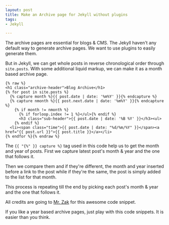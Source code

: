 ```yaml
---
layout: post
title: Make an Archive page for Jekyll without plugins
tags:
- Jekyll

---
```


The archive pages are essential for blogs & CMS. The Jekyll haven't any default way to generate archive pages. We want to use plugins to easily generate them.

But in Jekyll, we can get whole posts in reverse chronological order through `site.posts`. With some additional liquid markup, we can make it as a month based archive page.

	{% raw %}
	<h1 class="archive-header">Blog Archive</h1>
	{% for post in site.posts %}
	  {% capture month %}{{ post.date | date: '%m%Y' }}{% endcapture %}
	  {% capture nmonth %}{{ post.next.date | date: '%m%Y' }}{% endcapture %}
	    {% if month != nmonth %}
	      {% if forloop.index != 1 %}</ul>{% endif %}
	      <h3 class="sub-header">{{ post.date | date: '%B %Y' }}</h3><ul>
	    {% endif %}
	  <li><span class="time">{{ post.date | date: "%d/%m/%Y" }}</span><a href="{{ post.url }}">{{ post.title }}</a></li>
	{% endfor %}{% endraw %}

The `{{ "{%" }} capture %}` tag used in this code help us to get the month and year of posts. First we capture latest post's month & year and the one that follows it.

Then we compare them and if they're different, the month and year inserted before a link to the post while if they're the same, the post is simply added to the list for that month.

This process is repeating till the end by picking each post's month & year and the one that follows it.

All credits are going to [Mr. Zak][1] for this awesome code snippet.

If you like a year based archive pages, just play with this code snippets. It is easier than you think.

 [1]: http://www.mitsake.net/2012/04/archives-in-jekyll/ "Mr. Zak post about month based archive for Jekyll"


